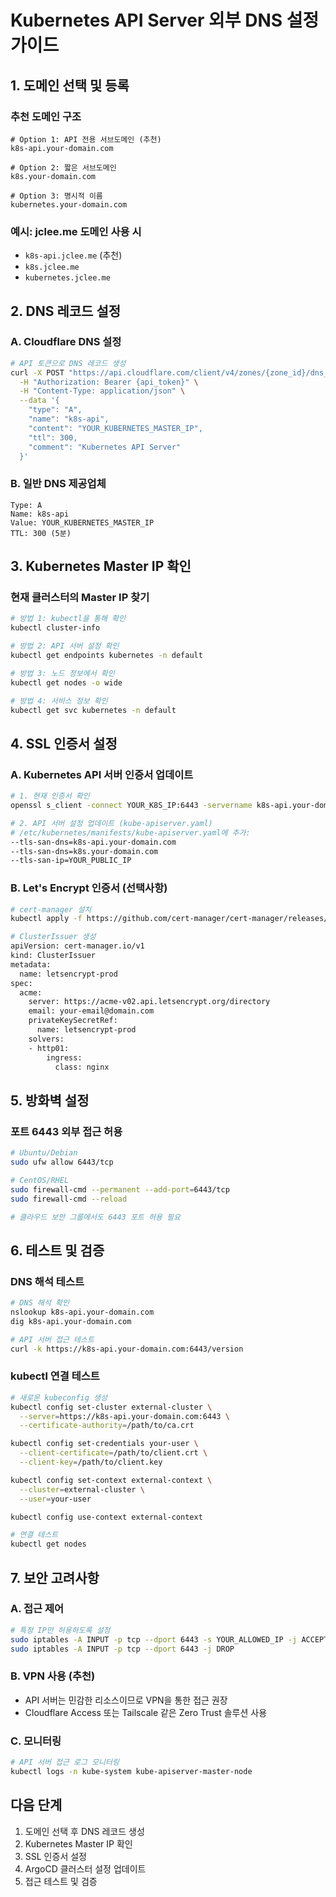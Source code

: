 # Kubernetes API Server 외부 DNS 설정 가이드

## 1. 도메인 선택 및 등록

### 추천 도메인 구조
```
# Option 1: API 전용 서브도메인 (추천)
k8s-api.your-domain.com

# Option 2: 짧은 서브도메인
k8s.your-domain.com

# Option 3: 명시적 이름
kubernetes.your-domain.com
```

### 예시: jclee.me 도메인 사용 시
- `k8s-api.jclee.me` (추천)
- `k8s.jclee.me`
- `kubernetes.jclee.me`

## 2. DNS 레코드 설정

### A. Cloudflare DNS 설정
```bash
# API 토큰으로 DNS 레코드 생성
curl -X POST "https://api.cloudflare.com/client/v4/zones/{zone_id}/dns_records" \
  -H "Authorization: Bearer {api_token}" \
  -H "Content-Type: application/json" \
  --data '{
    "type": "A",
    "name": "k8s-api",
    "content": "YOUR_KUBERNETES_MASTER_IP",
    "ttl": 300,
    "comment": "Kubernetes API Server"
  }'
```

### B. 일반 DNS 제공업체
```
Type: A
Name: k8s-api
Value: YOUR_KUBERNETES_MASTER_IP
TTL: 300 (5분)
```

## 3. Kubernetes Master IP 확인

### 현재 클러스터의 Master IP 찾기
```bash
# 방법 1: kubectl을 통해 확인
kubectl cluster-info

# 방법 2: API 서버 설정 확인
kubectl get endpoints kubernetes -n default

# 방법 3: 노드 정보에서 확인
kubectl get nodes -o wide

# 방법 4: 서비스 정보 확인
kubectl get svc kubernetes -n default
```

## 4. SSL 인증서 설정

### A. Kubernetes API 서버 인증서 업데이트
```bash
# 1. 현재 인증서 확인
openssl s_client -connect YOUR_K8S_IP:6443 -servername k8s-api.your-domain.com

# 2. API 서버 설정 업데이트 (kube-apiserver.yaml)
# /etc/kubernetes/manifests/kube-apiserver.yaml에 추가:
--tls-san-dns=k8s-api.your-domain.com
--tls-san-dns=k8s.your-domain.com
--tls-san-ip=YOUR_PUBLIC_IP
```

### B. Let's Encrypt 인증서 (선택사항)
```bash
# cert-manager 설치
kubectl apply -f https://github.com/cert-manager/cert-manager/releases/download/v1.13.0/cert-manager.yaml

# ClusterIssuer 생성
apiVersion: cert-manager.io/v1
kind: ClusterIssuer
metadata:
  name: letsencrypt-prod
spec:
  acme:
    server: https://acme-v02.api.letsencrypt.org/directory
    email: your-email@domain.com
    privateKeySecretRef:
      name: letsencrypt-prod
    solvers:
    - http01:
        ingress:
          class: nginx
```

## 5. 방화벽 설정

### 포트 6443 외부 접근 허용
```bash
# Ubuntu/Debian
sudo ufw allow 6443/tcp

# CentOS/RHEL
sudo firewall-cmd --permanent --add-port=6443/tcp
sudo firewall-cmd --reload

# 클라우드 보안 그룹에서도 6443 포트 허용 필요
```

## 6. 테스트 및 검증

### DNS 해석 테스트
```bash
# DNS 해석 확인
nslookup k8s-api.your-domain.com
dig k8s-api.your-domain.com

# API 서버 접근 테스트
curl -k https://k8s-api.your-domain.com:6443/version
```

### kubectl 연결 테스트
```bash
# 새로운 kubeconfig 생성
kubectl config set-cluster external-cluster \
  --server=https://k8s-api.your-domain.com:6443 \
  --certificate-authority=/path/to/ca.crt

kubectl config set-credentials your-user \
  --client-certificate=/path/to/client.crt \
  --client-key=/path/to/client.key

kubectl config set-context external-context \
  --cluster=external-cluster \
  --user=your-user

kubectl config use-context external-context

# 연결 테스트
kubectl get nodes
```

## 7. 보안 고려사항

### A. 접근 제어
```bash
# 특정 IP만 허용하도록 설정
sudo iptables -A INPUT -p tcp --dport 6443 -s YOUR_ALLOWED_IP -j ACCEPT
sudo iptables -A INPUT -p tcp --dport 6443 -j DROP
```

### B. VPN 사용 (추천)
- API 서버는 민감한 리소스이므로 VPN을 통한 접근 권장
- Cloudflare Access 또는 Tailscale 같은 Zero Trust 솔루션 사용

### C. 모니터링
```bash
# API 서버 접근 로그 모니터링
kubectl logs -n kube-system kube-apiserver-master-node
```

## 다음 단계

1. 도메인 선택 후 DNS 레코드 생성
2. Kubernetes Master IP 확인
3. SSL 인증서 설정
4. ArgoCD 클러스터 설정 업데이트
5. 접근 테스트 및 검증
